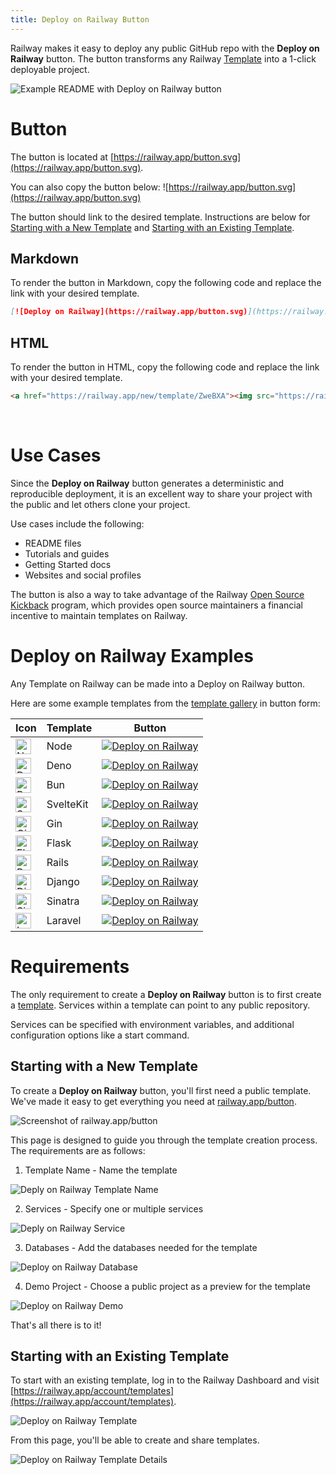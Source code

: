```yaml
---
title: Deploy on Railway Button
---
```


Railway makes it easy to deploy any public GitHub repo with the **Deploy on Railway** button. The button transforms any Railway [Template](/reference/templates) into a 1-click deployable project.

<Image src="https://res.cloudinary.com/railway/image/upload/v1676438967/docs/deploy-on-railway-readme_iwcjjw.png" width={714} height={467} alt="Example README with Deploy on Railway button" />

<br />

# Button
The button is located at [https://railway.app/button.svg](https://railway.app/button.svg).

You can also copy the button below:
![https://railway.app/button.svg](https://railway.app/button.svg)

The button should link to the desired template. Instructions are below for [Starting with a New Template](#starting-with-a-new-template) and [Starting with an Existing Template](#starting-with-an-existing-template).

## Markdown
To render the button in Markdown, copy the following code and replace the link with your desired template.
```md
[![Deploy on Railway](https://railway.app/button.svg)](https://railway.app/new/template/ZweBXA)
```

## HTML
To render the button in HTML, copy the following code and replace the link with your desired template.
```html
<a href="https://railway.app/new/template/ZweBXA"><img src="https://railway.app/button.svg" alt="Deploy on Railway" /></a>
```

<br />

# Use Cases
Since the **Deploy on Railway** button generates a deterministic and reproducible deployment, it is an excellent way to share your project with the public and let others clone your project.

Use cases include the following:
- README files
- Tutorials and guides
- Getting Started docs
- Websites and social profiles

The button is also a way to take advantage of the Railway [Open Source Kickback](https://railway.app/open-source-kickback) program, which provides open source maintainers a financial incentive to maintain templates on Railway.


# Deploy on Railway Examples

Any Template on Railway can be made into a Deploy on Railway button. 

Here are some example templates from the [template gallery](https://railway.app/templates) in button form:

|Icon|Template|Button|
|----|--------|------|
|<img src="https://devicons.railway.app/i/nodejs.svg" alt="Node" width="25" height="25" />|Node|[![Deploy on Railway](https://railway.app/button.svg)](https://railway.app/new/template/ZweBXA)|
|<img src="https://devicons.railway.app/i/deno.svg" alt="Deno" width="25" height="25" />|Deno|[![Deploy on Railway](https://railway.app/button.svg)](https://railway.app/new/template/LsaSsU)|
|<img src="https://devicons.railway.app/i/bun.svg" alt="Bun" width="25" height="25" />|Bun|[![Deploy on Railway](https://railway.app/button.svg)](https://railway.app/new/template/gxxk5g)|
|<img src="https://devicons.railway.app/i/svelte.svg" alt="SvelteKit" width="25" height="25" />|SvelteKit|[![Deploy on Railway](https://railway.app/button.svg)](https://railway.app/new/template/svelte-kit)|
|<img src="https://devicons.railway.app/i/go.svg" alt="Gin" width="25" height="25" />|Gin|[![Deploy on Railway](https://railway.app/button.svg)](https://railway.app/new/template/dTvvSf)|
|<img src="https://devicons.railway.app/i/flask-dark.svg" alt="Flask" width="25" height="25" />|Flask|[![Deploy on Railway](https://railway.app/button.svg)](https://railway.app/new/template/zUcpux)|
|<img src="https://devicons.railway.app/i/rails.svg" alt="Rails" width="25" height="25" />|Rails|[![Deploy on Railway](https://railway.app/button.svg)](https://railway.app/new/template/sibk1f)|
|<img src="https://devicons.railway.app/i/django.svg" alt="Django" width="25" height="25" />|Django|[![Deploy on Railway](https://railway.app/button.svg)](https://railway.app/new/template/GB6Eki)|
|<img src="https://devicons.railway.app/i/ruby.svg" alt="Sinatra" width="25" height="25" />|Sinatra|[![Deploy on Railway](https://railway.app/button.svg)](https://railway.app/new/template/oo2_Dy)|
|<img src="https://devicons.railway.app/i/laravel.svg" alt="Laravel" width="25" height="25" />|Laravel|[![Deploy on Railway](https://railway.app/button.svg)](https://railway.app/new/template/fWEWWf)|


# Requirements
The only requirement to create a **Deploy on Railway** button is to first create a [template](/reference/templates). Services within a template can point to any public repository.

Services can be specified with environment variables, and additional configuration options like a start command.

## Starting with a New Template
To create a **Deploy on Railway** button, you'll first need a public template. We've made it easy to get everything you need at [railway.app/button](https://railway.app/button).

<Image src="https://res.cloudinary.com/railway/image/upload/v1676487837/docs/railway-slash-button_sdpxr8.png" width={714} height={428} quality={80} alt="Screenshot of railway.app/button" />

<br />

This page is designed to guide you through the template creation process. The requirements are as follows:

1. Template Name - Name the template

<Image src="https://res.cloudinary.com/railway/image/upload/v1676521081/docs/deploy-on-railway-template-name_z47dbq.png" width={714} height={263} alt="Deply on Railway Template Name" />

2. Services - Specify one or multiple services 

<Image src="https://res.cloudinary.com/railway/image/upload/v1676521081/docs/deploy-on-railway-services_jn4rof.png" width={714} height={460} alt="Deply on Railway Service" />

3. Databases - Add the databases needed for the template

<Image src="https://res.cloudinary.com/railway/image/upload/v1676521081/docs/deploy-on-railway-databases_vunhed.png" width={714} height={325} alt="Deploy on Railway Database" />

4. Demo Project - Choose a public project as a preview for the template

<Image src="https://res.cloudinary.com/railway/image/upload/v1676521081/docs/deploy-on-railway-demo_fzpfkf.png" width={714} height={260} alt="Deploy on Railway Demo" />

That's all there is to it! 


## Starting with an Existing Template

To start with an existing template, log in to the Railway Dashboard and visit [https://railway.app/account/templates](https://railway.app/account/templates).

<Image src="https://res.cloudinary.com/railway/image/upload/v1676521558/docs/deploy-on-railway-templates_bzqvai.png" width={714} height={427} alt="Deploy on Railway Template" />

From this page, you'll be able to create and share templates.

<Image src="https://res.cloudinary.com/railway/image/upload/v1676521777/docs/deploy-on-railway-template-details_r5dmtw.png" width={714} height={397} alt="Deploy on Railway Template Details" />
